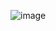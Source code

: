 ![image](https://user-images.githubusercontent.com/52605586/123503141-9802d080-d66e-11eb-99df-69be1dd35716.png)
